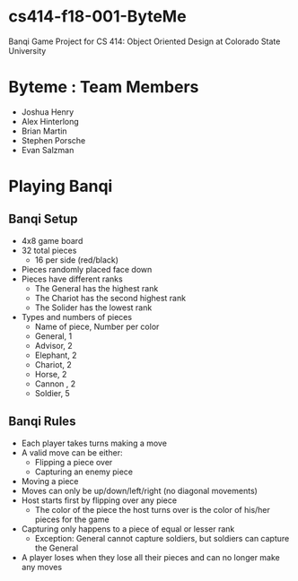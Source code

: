 # cs414-f18-001-ByteMe
 Banqi Game Project for CS 414: Object Oriented Design at Colorado State University
 
# Byteme : Team Members
* Joshua Henry
* Alex Hinterlong
* Brian Martin
* Stephen Porsche
* Evan Salzman
# Playing Banqi
## Banqi Setup
* 4x8 game board
* 32 total pieces
    * 16 per side (red/black)
* Pieces randomly placed face down
* Pieces have different ranks
   * The General has the highest rank
   * The Chariot has the second highest rank
   * The Solider has the lowest rank
* Types and numbers of pieces
    * Name of piece, Number per color
    * General, 1
    * Advisor, 2
    * Elephant, 2
    * Chariot, 2
    * Horse, 2
    * Cannon , 2
    * Soldier, 5

## Banqi Rules
* Each player takes turns making a move
* A valid move can be either:
    * Flipping a piece over
    * Capturing an enemy piece
* Moving a piece
* Moves can only be up/down/left/right (no diagonal movements)
* Host starts first by flipping over any piece
    * The color of the piece the host turns over is the color of his/her pieces for the game
* Capturing only happens to a piece of equal or lesser rank
    * Exception: General cannot capture soldiers, but soldiers can capture the General
* A player loses when they lose all their pieces and can no longer make any moves

